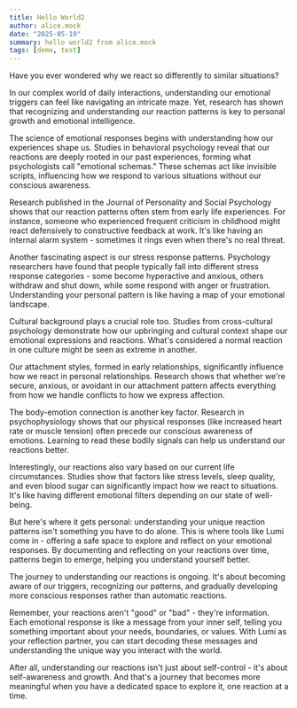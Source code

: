 ```yaml
---
title: Hello World2
author: alice.mock
date: "2025-05-19"
summary: hello world2 from alice.mock
tags: [demo, test]
---
```


Have you ever wondered why we react so differently to similar situations?

In our complex world of daily interactions, understanding our emotional triggers can feel like navigating an intricate maze. Yet, research has shown that recognizing and understanding our reaction patterns is key to personal growth and emotional intelligence.

The science of emotional responses begins with understanding how our experiences shape us. Studies in behavioral psychology reveal that our reactions are deeply rooted in our past experiences, forming what psychologists call "emotional schemas." These schemas act like invisible scripts, influencing how we respond to various situations without our conscious awareness.

Research published in the Journal of Personality and Social Psychology shows that our reaction patterns often stem from early life experiences. For instance, someone who experienced frequent criticism in childhood might react defensively to constructive feedback at work. It's like having an internal alarm system - sometimes it rings even when there's no real threat.

Another fascinating aspect is our stress response patterns. Psychology researchers have found that people typically fall into different stress response categories - some become hyperactive and anxious, others withdraw and shut down, while some respond with anger or frustration. Understanding your personal pattern is like having a map of your emotional landscape.

Cultural background plays a crucial role too. Studies from cross-cultural psychology demonstrate how our upbringing and cultural context shape our emotional expressions and reactions. What's considered a normal reaction in one culture might be seen as extreme in another.

Our attachment styles, formed in early relationships, significantly influence how we react in personal relationships. Research shows that whether we're secure, anxious, or avoidant in our attachment pattern affects everything from how we handle conflicts to how we express affection.

The body-emotion connection is another key factor. Research in psychophysiology shows that our physical responses (like increased heart rate or muscle tension) often precede our conscious awareness of emotions. Learning to read these bodily signals can help us understand our reactions better.

Interestingly, our reactions also vary based on our current life circumstances. Studies show that factors like stress levels, sleep quality, and even blood sugar can significantly impact how we react to situations. It's like having different emotional filters depending on our state of well-being.

But here's where it gets personal: understanding your unique reaction patterns isn't something you have to do alone. This is where tools like Lumi come in - offering a safe space to explore and reflect on your emotional responses. By documenting and reflecting on your reactions over time, patterns begin to emerge, helping you understand yourself better.

The journey to understanding our reactions is ongoing. It's about becoming aware of our triggers, recognizing our patterns, and gradually developing more conscious responses rather than automatic reactions.

Remember, your reactions aren't "good" or "bad" - they're information. Each emotional response is like a message from your inner self, telling you something important about your needs, boundaries, or values. With Lumi as your reflection partner, you can start decoding these messages and understanding the unique way you interact with the world.

After all, understanding our reactions isn't just about self-control - it's about self-awareness and growth. And that's a journey that becomes more meaningful when you have a dedicated space to explore it, one reaction at a time.
